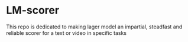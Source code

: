 # LM-scorer
This repo is dedicated to making lager model an impartial, steadfast and reliable scorer for a text or video in specific tasks
